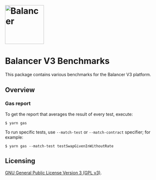 # <img src="../../logo.svg" alt="Balancer" height="128px">

# Balancer V3 Benchmarks

This package contains various benchmarks for the Balancer V3 platform.

## Overview

### Gas report

To get the report that averages the result of every test, execute:

```console
$ yarn gas
```

To run specific tests, use `--match-test` or `--match-contract` specifier; for example:

```console
$ yarn gas --match-test testSwapGivenInWithoutRate
```

## Licensing

[GNU General Public License Version 3 (GPL v3)](../../LICENSE).
